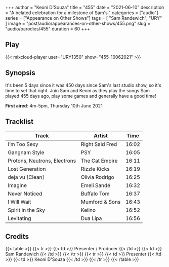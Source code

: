 +++
author = "Keoni D'Souza"
title = "455"
date = "2021-06-10"
description = "A belated celebration for a milestone of Sam's."
categories = ["audio"]
series = ["Appearance on Other Shows"]
tags = [
    "Sam Randewich",
    "URY"
]
image = "post/audio/appearances-on-other-shows/455.png"
slug = "audio/parodies/455"
duration = 60
+++

## Play

{{< mixcloud-player user="URY1350" show="455-10062021" >}}

## Synopsis

It's been 5 days since it was 450 days since Sam's last studio show, so it's time to set that right. Join Sam and Keoni as they play the songs Sam played 455 days ago, play some games and generally have a good time!

**First aired**: 4m-5pm, Thursday 10th June 2021

## Tracklist

| Track                        | Artist          | Time  |
| ---------------------------- | --------------- | ----- |
| I’m Too Sexy                 | Right Said Fred | 16:02 |
| Gangnam Style                | PSY             | 16:05 |
| Protons, Neutrons, Electrons | The Cat Empire  | 16:11 |
| Lost Generation              | Rizzle Kicks    | 16:19 |
| deja vu [Clean]              | Olivia Rodrigo  | 16:25 |
| Imagine                      | Emeli Sandé     | 16:32 |
| Never Noticed                | Buffalo Tom     | 16:37 |
| I Will Wait                  | Mumford & Sons  | 16:43 |
| Spirit in the Sky            | Keiino          | 16:52 |
| Levitating                   | Dua Lipa        | 16:56 |

## Credits

{{< table >}}
    {{< tr >}}
        {{< td >}}
            Presenter / Producer
        {{< /td >}}
        {{< td >}}
            Sam Randewich
        {{< /td >}}
    {{< /tr >}}
    {{< tr >}}
        {{< td >}}
            Presenter
        {{< /td >}}
        {{< td >}}
            Keoni D'Souza
        {{< /td >}}
    {{< /tr >}}
{{< /table >}}
